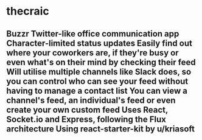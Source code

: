 # thecraic
## Buzzr  Twitter-like office communication app  Character-limited status updates  Easily find out where your coworkers are, if they're busy or even what's on their mind by checking their feed  Will utilise multiple channels like Slack does, so you can control who can see your feed without having to manage a contact list  You can view a channel's feed, an individual's feed or even create your own custom feed  Uses React, Socket.io and Express, following the Flux architecture  Using react-starter-kit by u/kriasoft
